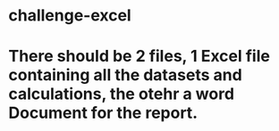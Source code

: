 # challenge-excel
# There should be 2 files, 1 Excel file containing all the datasets and calculations, the otehr a word Document for the report. 